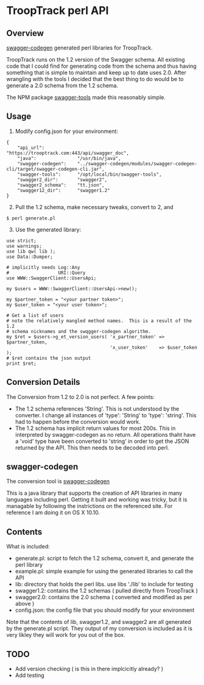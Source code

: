 # TroopTrack perl API

## Overview

[swagger-codegen](https://github.com/swagger-api/swagger-codegen#modifying-the-client-library-format) generated perl libraries for TroopTrack.

TroopTrack runs on the 1.2 version of the Swagger schema.  All
existing code that I could find for generating code from the schema
and thus having something that is simple to maintain and keep up to
date uses 2.0.  After wrangling with the tools I decided that the
best thing to do would be to generate a 2.0 schema from the 1.2
schema.

The NPM package [swagger-tools](https://www.npmjs.com/package/swagger-tools) made this reasonably simple.

## Usage

1. Modify config.json for your environment:

```
{
    "api_url":            "https://trooptrack.com:443/api/swagger_doc",
    "java":               "/usr/bin/java",
    "swagger-codegen":    "../swagger-codegen/modules/swagger-codegen-cli/target/swagger-codegen-cli.jar",
    "swagger-tools":      "/opt/local/bin/swagger-tools",
    "swagger2_dir":       "swagger2",
    "swagger2_schema":    "tt.json",
    "swagger12_dir":      "swagger1.2"
}
```

2. Pull the 1.2 schema, make necessary tweaks, convert to 2, and 
```
$ perl generate.pl
```

3. Use the generated library:

```
use strict;
use warnings;
use lib qw( lib );
use Data::Dumper;

# implicitly needs Log::Any
#                  URI::Query
use WWW::SwaggerClient::UsersApi;

my $users = WWW::SwaggerClient::UsersApi->new();

my $partner_token = "<your partner token>";
my $user_token = "<your user token>";

# Get a list of users
# note the relatively mangled method names.  This is a result of the 1.2
# schema nicknames and the swqgger-codegen algorithm.
my $ret = $users->g_et_version_users( 'x_partner_token' => $partner_token,
                                      'x_user_token'    => $user_token );
# $ret contains the json output 
print $ret;
```

## Conversion Details

The Conversion from 1.2 to 2.0 is not perfect.  A few points:

- The 1.2 schema references 'String'.  This is not understood by the converter. I change all instances of 'type': 'String' to 'type': 'string'. This had to happen before the conversion would work.
- The 1.2 schema has implicit return values for most 200s.  This in interpreted by swagger-codegen as no return.  All operations thaht have a 'void' type have been converted to 'string' in order to get the JSON returned by the API. This then needs to be decoded into perl.

## swagger-codegen

The conversion tool is [swagger-codegen](https://github.com/swagger-api/swagger-codegen#modifying-the-client-library-format)

This is a java library that supports the creation of API libraries in
many languages including perl.  Getting it built and working was
tricky, but it is managable by following the instrictions on the
referenced site.  For reference I am doing it on OS X 10.10.

## Contents

What is included:

- generate.pl: script to fetch the 1.2 schema, convert it, and generate the perl library
- example.pl: simple example for using the generated libraries to call the API
- lib: directory that holds the perl libs.  use libs './lib' to include for testing
- swagger1.2: contains the 1.2 schemas ( pulled directly from TroopTrack )
- swagger2.0: contains the 2.0 schema ( converted and modified as per above )
- config.json: the config file that you should modify for your environment

Note that the contents of lib, swagger1.2, and swagger2 are all generated by the generate.pl script.  They output of my conversion is included as it is very likley they will work for you out of the box.

## TODO

- Add version checking ( is this in there implcicitly already? )
- Add testing
